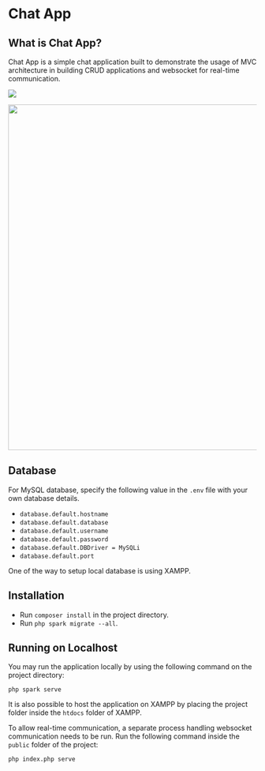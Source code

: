 # Chat App

## What is Chat App?

Chat App is a simple chat application built to demonstrate the usage of MVC architecture in building CRUD applications and websocket for real-time communication.

  <img src="https://user-images.githubusercontent.com/56353860/187077741-8035a14d-8b5a-47e2-ade9-bf65d137cf1f.png">
</p>
<p align="center">
  <img height="700" src="https://user-images.githubusercontent.com/56353860/187078161-f3b32235-115d-45ca-b118-21bf9ff7f8d6.png">
</p>


## Database

For MySQL database, specify the following value in the `.env` file with your own database details.

- `database.default.hostname`
- `database.default.database`
- `database.default.username`
- `database.default.password`
- `database.default.DBDriver = MySQLi`
- `database.default.port`

One of the way to setup local database is using XAMPP.

## Installation

- Run `composer install` in the project directory.
- Run `php spark migrate --all`.

## Running on Localhost

You may run the application locally by using the following command on the project directory:

`php spark serve`

It is also possible to host the application on XAMPP by placing the project folder inside the `htdocs` folder of XAMPP.

To allow real-time communication, a separate process handling websocket communication needs to be run. Run the following command inside the `public` folder of the project:

`php index.php serve`
